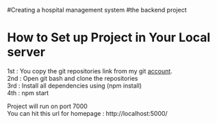 #Creating a hospital management system
#the backend project 
# How to Set up Project in Your Local server
1st : You copy the git repositories link from my git <a href="https://github.com/Shivanik-tech/shivhospitalapi">account</a>. <br>
2nd : Open git bash and clone the repositories <br>
3rd : Install all dependencies using (npm install)  <br>
4th : npm start <br>

Project will run on port 7000 <br>
You can hit this url for homepage : http://localhost:5000/ <br>
